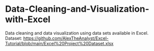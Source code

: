 # Data-Cleaning-and-Visualization-with-Excel
Data cleaning and data visualization using data sets available in Excel.
Dataset: https://github.com/AlexTheAnalyst/Excel-Tutorial/blob/main/Excel%20Project%20Dataset.xlsx
